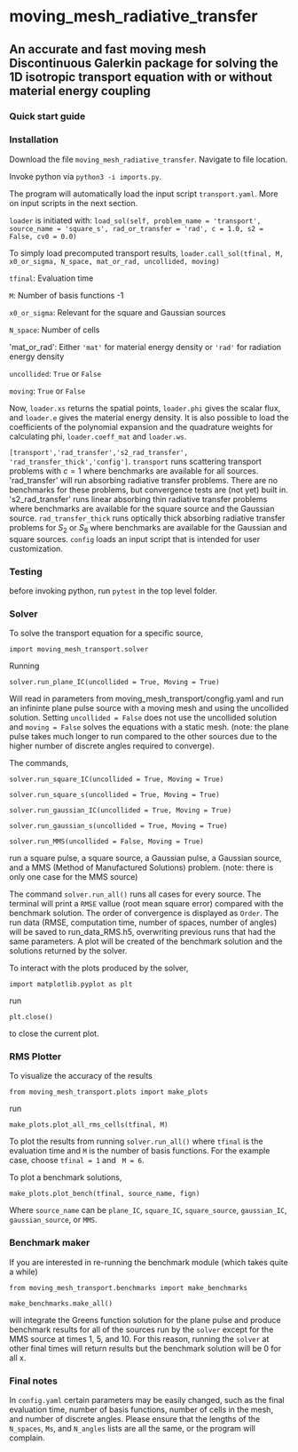 # moving_mesh_radiative_transfer
## An accurate and fast moving mesh Discontinuous Galerkin package for solving the 1D isotropic transport equation with or without material energy coupling

### Quick start guide
### Installation 
Download the file ``moving_mesh_radiative_transfer``.
Navigate to file location. 

Invoke python via ``python3 -i imports.py``.

The program will automatically load the input script ``transport.yaml``. More on input scripts in the next section. 

`loader` is initiated with:
``load_sol(self, problem_name = 'transport', source_name = 'square_s', rad_or_transfer = 'rad', c = 1.0, s2 = False, cv0 = 0.0)``


To simply load precomputed transport results, 
``loader.call_sol(tfinal, M, x0_or_sigma, N_space, mat_or_rad, uncollided, moving)``

`tfinal`: Evaluation time

`M`: Number of basis functions -1

`x0_or_sigma`: Relevant for the square and Gaussian sources

`N_space`: Number of cells

'mat_or_rad': Either `'mat'` for material energy density or `'rad'` for radiation energy density

`uncollided`: `True` or `False`

`moving`: `True` or  `False`

Now, `loader.xs` returns the spatial points, `loader.phi` gives the scalar flux, and `loader.e` gives the material energy density. It is also possible to load the coefficients of the polynomial expansion and the quadrature weights for calculating phi, `loader.coeff_mat` and `loader.ws`.
















 `[transport','rad_transfer','s2_rad_transfer',
                                        'rad_transfer_thick','config']`. `transport` runs scattering transport problems with $c=1$ where benchmarks are available for all sources. 'rad_transfer' will run absorbing radiative transfer problems. There are no benchmarks for these problems, but convergence tests are (not yet) built in. 's2_rad_transfer' runs linear absorbing thin radiative transfer problems where benchmarks are available for the square source and the Gaussian source. `rad_transfer_thick` runs optically thick absorbing radiative transfer problems for $S_2$ or $S_8$ where benchmarks are available for the Gaussian and square sources. `config` loads an input script that is intended for user customization. 



### Testing
before invoking python, run ``pytest`` in the top level folder.

### Solver

To solve the transport equation for a specific source, 

``
import moving_mesh_transport.solver
``

Running 

``
solver.run_plane_IC(uncollided = True, Moving = True)
``

Will read in parameters from moving_mesh_transport/congfig.yaml and run an infininte plane pulse source with a moving mesh and using the uncollided solution. Setting ``uncollided = False`` does not use the uncollided solution and ``moving = False`` solves the equations with a static mesh. (note: the plane pulse takes much longer to run compared to the other sources due to the higher number of discrete angles required to converge).

The commands,

``
solver.run_square_IC(uncollided = True, Moving = True)
``

``
solver.run_square_s(uncollided = True, Moving = True)
``

``
solver.run_gaussian_IC(uncollided = True, Moving = True)
``

``
solver.run_gaussian_s(uncollided = True, Moving = True)
``

``
solver.run_MMS(uncollided = False, Moving = True)
``

run a square pulse, a square source, a Gaussian pulse, a Gaussian source, and a MMS (Method of Manufactured Solutions) problem.
(note: there is only one case for the MMS source)

The command 
``
solver.run_all()
``
runs all cases for every source.
The terminal will print a `RMSE` vallue (root mean square error) compared with the benchmark solution. The order of convergence is displayed as `Order`. The run data (RMSE, computation time, number of spaces, number of angles) will be saved to run_data_RMS.h5, overwriting previous runs that had the same parameters. A plot will be created of the benchmark solution and the solutions returned by the solver. 

To interact with the plots produced by the solver,

``
import matplotlib.pyplot as plt
``

run

``
plt.close()
``

to close the current plot.

### RMS Plotter

To visualize the accuracy of the results

``
from moving_mesh_transport.plots import make_plots
``

run 

``
make_plots.plot_all_rms_cells(tfinal, M)
``

To plot the results from running ``solver.run_all()`` where ``tfinal`` is the evaluation time and ``M`` is the number of basis functions. For the example case, choose ``tfinal = 1`` and `` M = 6``.

To plot a benchmark solutions, 

``
make_plots.plot_bench(tfinal, source_name, fign)
``

Where `source_name` can be `plane_IC`, `square_IC`, `square_source`, `gaussian_IC`, `gaussian_source`, or `MMS`.

### Benchmark maker

If you are interested in re-running the benchmark module (which takes quite a while)

``
from moving_mesh_transport.benchmarks import make_benchmarks
``

``
make_benchmarks.make_all()
``

will integrate the Greens function solution for the plane pulse and produce benchmark results for all of the sources run by the ``solver`` except for the MMS source at times 1, 5, and 10. For this reason, running the ``solver`` at other final times will return results but the benchmark solution will be 0 for all x. 

### Final notes
In ``config.yaml`` certain parameters may be easily changed, such as the final evaluation time, number of basis functions, number of cells in the mesh, and number of discrete angles. Please ensure that the lengths of the  `N_spaces`, `Ms`, and `N_angles` lists are all the same, or the program will complain. 

